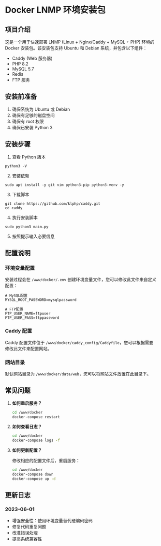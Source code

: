 # Docker LNMP 环境安装包

## 项目介绍

这是一个用于快速部署 LNMP (Linux + Nginx/Caddy + MySQL + PHP) 环境的 Docker 安装包。该安装包支持 Ubuntu 和 Debian 系统，并包含以下组件：

- Caddy (Web 服务器)
- PHP 8.2
- MySQL 5.7
- Redis
- FTP 服务

## 安装前准备

1. 确保系统为 Ubuntu 或 Debian
2. 确保有足够的磁盘空间
3. 确保有 root 权限
4. 确保已安装 Python 3

## 安装步骤

1. 查看 Python 版本

```shell
python3 -V
```

2. 安装依赖

```shell
sudo apt install -y git vim python3-pip python3-venv -y
```

3. 下载脚本

```shell
git clone https://github.com/klphp/caddy.git
cd caddy
```

4. 执行安装脚本

```shell
sudo python3 main.py
```

5. 按照提示输入必要信息

## 配置说明

### 环境变量配置

安装过程会在 `/www/docker/.env` 创建环境变量文件，您可以修改此文件来自定义配置：

```
# MySQL配置
MYSQL_ROOT_PASSWORD=mysqlpassword

# FTP配置
FTP_USER_NAME=ftpuser
FTP_USER_PASS=ftppassword
```

### Caddy 配置

Caddy 配置文件位于 `/www/docker/caddy_config/Caddyfile`，您可以根据需要修改此文件来配置网站。

### 网站目录

默认网站目录为 `/www/docker/data/web`，您可以将网站文件放置在此目录下。

## 常见问题

1. **如何重启服务？**

   ```bash
   cd /www/docker
   docker-compose restart
   ```

2. **如何查看日志？**

   ```bash
   cd /www/docker
   docker-compose logs -f
   ```

3. **如何更新配置？**

   修改相应的配置文件后，重启服务：

   ```bash
   cd /www/docker
   docker-compose down
   docker-compose up -d
   ```

## 更新日志

### 2023-06-01

- 增强安全性：使用环境变量替代硬编码密码
- 修复代码重复问题
- 改进错误处理
- 提高系统兼容性
